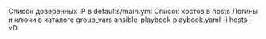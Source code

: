 Список доверенных IP в defaults/main.yml
Список хостов в hosts
Логины и ключи в каталоге group_vars
ansible-playbook  playbook.yaml  -i hosts  -vD
